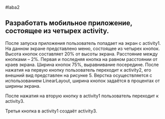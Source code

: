 #laba2

## Разработать мобильное приложение, состоящее из четырех activity.

После запуска приложения пользователь попадает на экран с  activity1. На данном экране представлено меню, состоящее из четырех кнопок. Высота кнопок составляет 20% от высоты экрана. Расстояние между кнопками – 2%. Первая и последняя кнопка на равном расстоянии от краев экрана. Ширина кнопок 75%, выравнивание посередине.
После нажатия на первую кнопку пользователь переходит к activity2, его внешний вид представлен на рисунке 5. Верстка осуществляется с использованием LinearLayout, ширина кнопок задаётся в процентах от ширины экрана. 

После нажатия на вторую кнопку в activity1 пользователь переходит к activity3.

Третья кнопка в activity1 создаёт activity3. 

